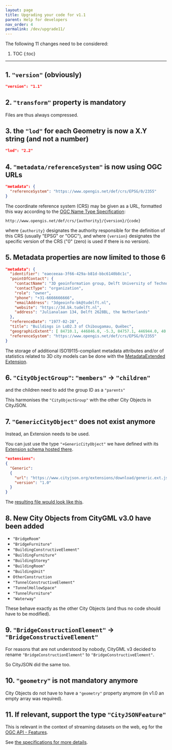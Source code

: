 ```yaml
---
layout: page
title: Upgrading your code for v1.1
parent: Help for developers
nav_order: 4
permalink: /dev/upgrade11/
---
```


The following 11 changes need to be considered:

1. TOC
{:toc}

---

## 1. `"version"` (obviously)

```json
"version": "1.1"
```

## 2. `"transform"` property is mandatory

Files are thus always compressed.


## 3. the `"lod"` for each Geometry is now a X.Y string (and not a number)

```json
"lod": "2.2"
```

## 4. `"metadata/referenceSystem"` is now using OGC URLs

```json
"metadata": {
  "referenceSystem": "https://www.opengis.net/def/crs/EPSG/0/2355"
}
```

The coordinate reference system (CRS) may be given as a URL, formatted this way according to the [OGC Name Type Specification](https://docs.opengeospatial.org/pol/09-048r5.html#_production_rule_for_specification_element_names): 

```
http://www.opengis.net/def/crs/{authority}/{version}/{code}
```

where `{authority}` designates the authority responsible for the definition of this CRS (usually "EPSG" or "OGC"), and where `{version}` designates the specific version of the CRS ("0" (zero) is used if there is no version).


## 5. Metadata properties are now limited to those 6

```json
"metadata": {
  "identifier": "eaeceeaa-3f66-429a-b81d-bbc6140b8c1c",
  "pointOfContact": {
    "contactName": "3D geoinformation group, Delft University of Technology",
    "contactType": "organization",
    "role": "owner",
    "phone": "+31-6666666666",
    "emailAddress": "3dgeoinfo-bk@tudelft.nl",
    "website": "https://3d.bk.tudelft.nl",
    "address": "Julianalaan 134, Delft 2628BL, the Netherlands"
  },
  "referenceDate": "1977-02-28",
  "title": "Buildings in LoD2.3 of Chibougamau, Québec",
  "geographicExtent": [ 84710.1, 446846.0, -5.3, 84757.1, 446944.0, 40.9 ],
  "referenceSystem": "https://www.opengis.net/def/crs/EPSG/0/2355"
}
```

The storage of additional ISO19115-compliant metadata attributes and/or of statistics related to 3D city models can be done with the [MetadataExtended Extension](https://github.com/cityjson/metadata-extended).


## 6. `"CityObjectGroup"`: `"members"` -> `"children"` 

and the children need to add the group ID as a `"parents"`

This harmonises the `"CityObjectGroup"` with the other City Objects in CityJSON.


## 7. `"GenericCityObject"` does not exist anymore

Instead, an Extension needs to be used.

You can just use the type `"+GenericCityObject"` we have defined with its [Extension schema hosted there](https://www.cityjson.org/extensions/download/generic.ext.json).

```json
"extensions":
{
  "Generic":
  {
    "url": "https://www.cityjson.org/extensions/download/generic.ext.json",
    "version": "1.0"
  }
}
```

The [resulting file would look like this](https://3d.bk.tudelft.nl/opendata/cityjson/simplegeom/v1.1/cube.city.json).



## 8. New City Objects from CityGML v3.0 have been added

  - `"BridgeRoom"`
  - `"BridgeFurniture"`
  - `"BuildingConstructiveElement"`
  - `"BuildingFurniture"`
  - `"BuildingStorey"` 
  - `"BuildingRoom"`
  - `"BuildingUnit"`
  - `OtherConstruction`
  - `"TunnelConstructiveElement"`
  - `"TunnelHollowSpace"`
  - `"TunnelFurniture"`
  - `"Waterway"`

These behave exactly as the other City Objects (and thus no code should have to be modified).


## 9. `"BridgeConstructionElement"` -> `"BridgeConstructiveElement"`

For reasons that are not understood by nobody, CityGML v3 decided to rename `"BridgeConstructionElement"` to `"BridgeConstructiveElement"`.

So CityJSON did the same too.


## 10. `"geometry"` is not mandatory anymore

City Objects do not have to have a `"geometry"` property anymore (in v1.0 an empty array was required).


## 11. If relevant, support the type `"CityJSONFeature"`

This is relevant in the context of streaming datasets on the web, eg for the [OGC API - Features](https://github.com/opengeospatial/ogcapi-features).

See [the specifications for more details](https://cityjson.org/specs/1.1.0/#text-sequences-and-streaming-with-cityjsonfeature).